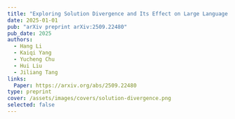 ```yaml
---
title: "Exploring Solution Divergence and Its Effect on Large Language Model Problem Solving"
date: 2025-01-01
pub: "arXiv preprint arXiv:2509.22480"
pub_date: 2025
authors:
  - Hang Li
  - Kaiqi Yang
  - Yucheng Chu
  - Hui Liu
  - Jiliang Tang
links:
  Paper: https://arxiv.org/abs/2509.22480
type: preprint
cover: /assets/images/covers/solution-divergence.png
selected: false
---
```

